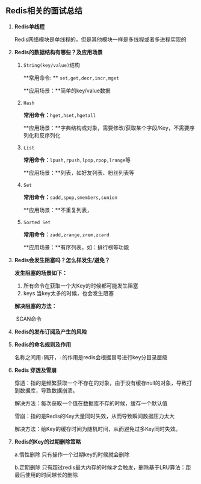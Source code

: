 ##		Redis相关的面试总结

1. **Redis单线程**

   Redis网络模块是单线程的，但是其他模块一样是多线程或者多进程实现的

   

2. **Redis的数据结构有哪些？及应用场景**

   1. `String(key/value)`结构  	

      **常用命令: ** `set,get,decr,incr,mget `

      **应用场景：**简单的key/value数据

   2. `Hash `

      **常用命令：**`hget,hset,hgetall`

      **应用场景：**字典结构或对象，需要修改/获取某个字段/Key，不需要序列化和反序列化

   3. `List `

      **常用命令：**`lpush,rpush,lpop,rpop,lrange`等

      **应用场景：**列表，如好友列表、粉丝列表等

   4. `Set`

      **常用命令：**`sadd,spop,smembers,sunion`

      **应用场景：**不重复列表，

   5. `Sorted Set`

      **常用命令：**`zadd,zrange,zrem,zcard`

      **应用场景：**有序列表，如：排行榜等功能

3. **Redis会发生阻塞吗？怎么样发生/避免？**

   **发生阻塞的场景如下：**

   1. 所有命令在获取一个大Key的时候都可能发生阻塞
   2. keys 当key太多的时候，也会发生阻塞

   **解决阻塞的方法：**

   ​	SCAN命令

4. **Redis的发布订阅及产生的风险**

5. **Redis的命名规则及作用**

   名称之间用`:`隔开，`:`的作用是redis会根据冒号进行key分目录层级

6. **Redis 穿透及雪崩**

   穿透：指的是频繁获取一个不存在的对象，由于没有缓存null的对象，导致打到数据库，导致数据崩溃。

   解决方法：每次获取一个值在数据库不存的时候，缓存一个默认值

   雪崩：指的是Redis的Key大量同时失效，从而导致瞬间数据压力太大

   解决方法：给Key的缓存时间为随机时间，从而避免过多Key同时失效。

7. **Redis的Key的过期删除策略**

   a.惰性删除   只有操作一个过期key的时候就会删除

   b.定期删除   只有超过redis最大内存的时候才会触发，删除基于LRU算法：距最后使用的时间越长的删除

